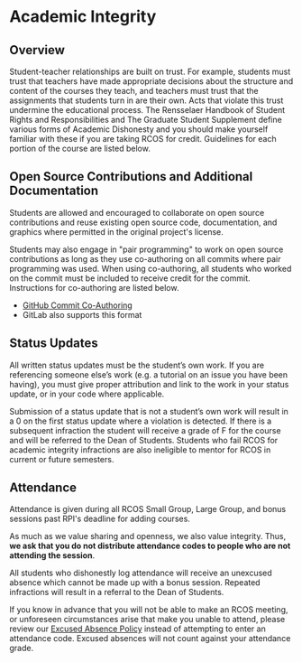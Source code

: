 # Academic Integrity

## Overview

Student-teacher relationships are built on trust. For example, students must trust that teachers have made appropriate decisions about the structure and content of the courses they teach, and teachers must trust that the assignments that students turn in are their own. Acts that violate this trust undermine the educational process. The Rensselaer Handbook of Student Rights and Responsibilities and The Graduate Student Supplement define various forms of Academic Dishonesty and you should make yourself familiar with these if you are taking RCOS for credit. Guidelines for each portion of the course are listed below.

## Open Source Contributions and Additional Documentation

Students are allowed and encouraged to collaborate on open source contributions and reuse existing open source code, documentation, and graphics where permitted in the original project's license.

Students may also engage in "pair programming" to work on open source contributions as long as they use co-authoring on all commits where pair programming was used. When using co-authoring, all students who worked on the commit must be included to receive credit for the commit. Instructions for co-authoring are listed below.

- [GitHub Commit Co-Authoring](https://help.github.com/articles/creating-a-commit-with-multiple-authors/)
- GitLab also supports this format

## Status Updates

All written status updates must be the student’s own work. If you are referencing someone else’s work (e.g. a tutorial on an issue you have been having), you must give proper attribution and link to the work in your status update, or in your code where applicable.

Submission of a status update that is not a student’s own work will result in a 0 on the first status update where a violation is detected. If there is a subsequent infraction the student will receive a grade of F for the course and will be referred to the Dean of Students. Students who fail RCOS for academic integrity infractions are also ineligible to mentor for RCOS in current or future semesters.

## Attendance

Attendance is given during all RCOS Small Group, Large Group, and bonus sessions past RPI's deadline for adding courses.

As much as we value sharing and openness, we also value integrity. Thus, **we ask that you do not distribute attendance codes to people who are not attending the session**.

All students who dishonestly log attendance will receive an unexcused absence which cannot be made up with a bonus session. Repeated infractions will result in a referral to the Dean of Students.

If you know in advance that you will not be able to make an RCOS meeting, or unforeseen circumstances arise that make you unable to attend, please review our [Excused Absence Policy](/grading/attendance?id=excused-absence-policy) instead of attempting to enter an attendance code. Excused absences will not count against your attendance grade.
